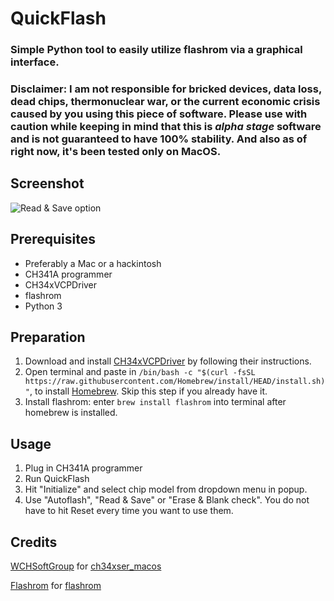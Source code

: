 # QuickFlash
### Simple Python tool to easily utilize flashrom via a graphical interface. 

### Disclaimer: I am not responsible for bricked devices, data loss, dead chips, thermonuclear war, or the current economic crisis caused by you using this piece of software. Please use with caution while keeping in mind that this is *alpha stage* software and is not guaranteed to have 100% stability. And also as of right now, it's been tested only on MacOS.

## Screenshot
<picture>
  <source media="(prefers-color-scheme: dark)" srcset="https://github.com/RestlessGoose/QuickFlash/blob/main/Extra/Screenshots/dark.png?raw=true">
  <source media="(prefers-color-scheme: light)" srcset="https://github.com/RestlessGoose/QuickFlash/blob/main/Extra/Screenshots/light.png?raw=true">
  <img alt="Read & Save option">
</picture>


Prerequisites
-------------
- Preferably a Mac or a hackintosh
- CH341A programmer
- CH34xVCPDriver
- flashrom
- Python 3

Preparation
-----------
1. Download and install [CH34xVCPDriver](https://github.com/WCHSoftGroup/ch34xser_macos) by following their instructions.
2. Open terminal and paste in `/bin/bash -c "$(curl -fsSL https://raw.githubusercontent.com/Homebrew/install/HEAD/install.sh)"`, to install [Homebrew](https://brew.sh/). Skip this step if you already have it.
3. Install flashrom: enter `brew install flashrom` into terminal after homebrew is installed.

Usage
-----
1. Plug in CH341A programmer
2. Run QuickFlash
3. Hit "Initialize" and select chip model from dropdown menu in popup.
4. Use "Autoflash", "Read & Save" or "Erase & Blank check". You do not have to hit Reset every time you want to use them.


Credits
-------
[WCHSoftGroup](https://github.com/WCHSoftGroup) for [ch34xser_macos](https://github.com/WCHSoftGroup/ch34xser_macos)

[Flashrom](https://www.flashrom.org/Flashrom) for [flashrom](https://github.com/flashrom/flashrom)
